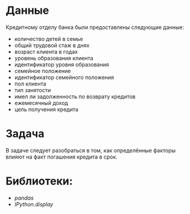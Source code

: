 # Данные

Кредитному отделу банка были предоставлены следующие данные:
- количество детей в семье
- общий трудовой стаж в днях
- возраст клиента в годах
- уровень образования клиента
- идентификатор уровня образования
- семейное положение
- идентификатор семейного положения
- пол клиента
- тип занятости
- имел ли задолженность по возврату кредитов
- ежемесячный доход
- цель получения кредита

# Задача

В задаче следует разобраться в том, как определённые факторы влияют на факт погашения кредита в срок.

# Библиотеки:

- *pandas*
- *IPython.display*
